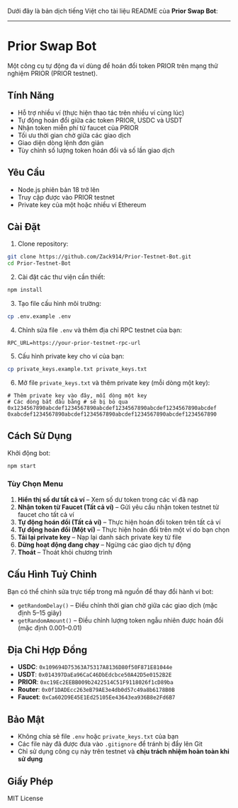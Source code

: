 Dưới đây là bản dịch tiếng Việt cho tài liệu README của **Prior Swap Bot**:

---

# Prior Swap Bot

Một công cụ tự động đa ví dùng để hoán đổi token PRIOR trên mạng thử nghiệm PRIOR (PRIOR testnet).

## Tính Năng

- Hỗ trợ nhiều ví (thực hiện thao tác trên nhiều ví cùng lúc)  
- Tự động hoán đổi giữa các token PRIOR, USDC và USDT  
- Nhận token miễn phí từ faucet của PRIOR  
- Tối ưu thời gian chờ giữa các giao dịch  
- Giao diện dòng lệnh đơn giản  
- Tùy chỉnh số lượng token hoán đổi và số lần giao dịch  

## Yêu Cầu

- Node.js phiên bản 18 trở lên  
- Truy cập được vào PRIOR testnet  
- Private key của một hoặc nhiều ví Ethereum  

## Cài Đặt

1. Clone repository:
```bash
git clone https://github.com/Zack914/Prior-Testnet-Bot.git
cd Prior-Testnet-Bot
```

2. Cài đặt các thư viện cần thiết:
```bash
npm install
```

3. Tạo file cấu hình môi trường:
```bash
cp .env.example .env
```

4. Chỉnh sửa file `.env` và thêm địa chỉ RPC testnet của bạn:
```
RPC_URL=https://your-prior-testnet-rpc-url
```

5. Cấu hình private key cho ví của bạn:
```bash
cp private_keys.example.txt private_keys.txt
```

6. Mở file `private_keys.txt` và thêm private key (mỗi dòng một key):
```
# Thêm private key vào đây, mỗi dòng một key
# Các dòng bắt đầu bằng # sẽ bị bỏ qua
0x1234567890abcdef1234567890abcdef1234567890abcdef1234567890abcdef
0xabcdef1234567890abcdef1234567890abcdef1234567890abcdef1234567890
```

## Cách Sử Dụng

Khởi động bot:
```bash
npm start
```

### Tùy Chọn Menu

1. **Hiển thị số dư tất cả ví** – Xem số dư token trong các ví đã nạp  
2. **Nhận token từ Faucet (Tất cả ví)** – Gửi yêu cầu nhận token testnet từ faucet cho tất cả ví  
3. **Tự động hoán đổi (Tất cả ví)** – Thực hiện hoán đổi token trên tất cả ví  
4. **Tự động hoán đổi (Một ví)** – Thực hiện hoán đổi trên một ví do bạn chọn  
5. **Tải lại private key** – Nạp lại danh sách private key từ file  
6. **Dừng hoạt động đang chạy** – Ngừng các giao dịch tự động  
7. **Thoát** – Thoát khỏi chương trình  

## Cấu Hình Tuỳ Chỉnh

Bạn có thể chỉnh sửa trực tiếp trong mã nguồn để thay đổi hành vi bot:

- `getRandomDelay()` – Điều chỉnh thời gian chờ giữa các giao dịch (mặc định 5–15 giây)  
- `getRandomAmount()` – Điều chỉnh lượng token ngẫu nhiên được hoán đổi (mặc định 0.001–0.01)  

## Địa Chỉ Hợp Đồng

- **USDC**: `0x109694D75363A75317A8136D80f50F871E81044e`  
- **USDT**: `0x014397DaEa96CaC46DbEdcbce50A42D5e0152B2E`  
- **PRIOR**: `0xc19Ec2EEBB009b2422514C51F9118026f1cD89ba`  
- **Router**: `0x0f1DADEcc263eB79AE3e4db0d57c49a8b6178B0B`  
- **Faucet**: `0xCa602D9E45E1Ed25105Ee43643ea936B8e2Fd6B7`  

## Bảo Mật

- Không chia sẻ file `.env` hoặc `private_keys.txt` của bạn  
- Các file này đã được đưa vào `.gitignore` để tránh bị đẩy lên Git  
- Chỉ sử dụng công cụ này trên testnet và **chịu trách nhiệm hoàn toàn khi sử dụng**  

## Giấy Phép

MIT License


